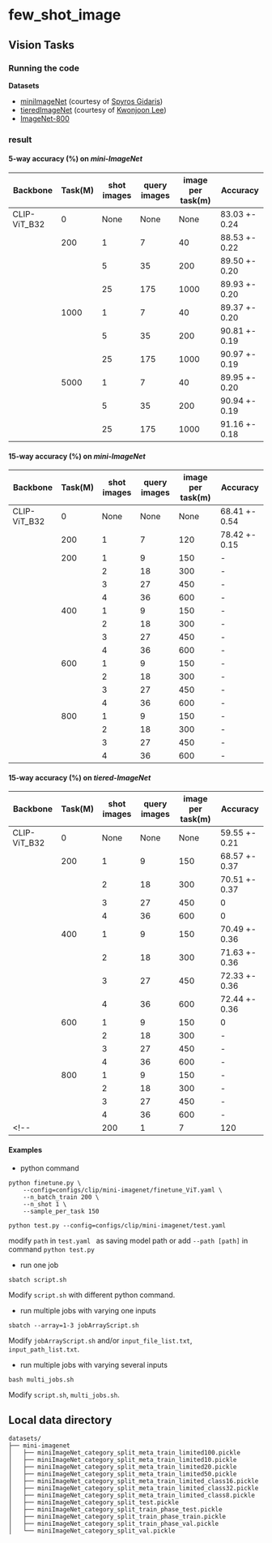 # few_shot_image

## Vision Tasks

### Running the code

**Datasets**
- [miniImageNet](https://drive.google.com/file/d/1fJAK5WZTjerW7EWHHQAR9pRJVNg1T1Y7/view?usp=sharing) (courtesy of [Spyros Gidaris](https://github.com/gidariss/FewShotWithoutForgetting))
- [tieredImageNet](https://drive.google.com/open?id=1nVGCTd9ttULRXFezh4xILQ9lUkg0WZCG) (courtesy of [Kwonjoon Lee](https://github.com/kjunelee/MetaOptNet))
- [ImageNet-800](http://image-net.org/challenges/LSVRC/2012/)

### result
#### 5-way accuracy (%) on *mini-ImageNet*
| Backbone  | Task(M) |shot images|query images|image per task(m)|Accuracy|
|------------|--------|-----------|------------|-----------------|-|
|CLIP-ViT_B32| 0      | None      | None       |None             |83.03 +- 0.24|
|            | 200    |1          | 7          |40               |88.53 +- 0.22|
|            |        |5          | 35         |200              |89.50 +- 0.20|
|            |        |25         | 175        |1000             |89.93 +- 0.20|
|            | 1000   |1          | 7          |40               |89.37 +- 0.20|
|            |        |5          | 35         |200              |90.81 +- 0.19|
|            |        |25         | 175        |1000             |90.97 +- 0.19|
|            | 5000   |1          | 7          |40               |89.95 +- 0.20|
|            |        |5          | 35         |200              |90.94 +- 0.19|
|            |        |25         | 175        |1000             |91.16 +- 0.18|

#### 15-way accuracy (%) on *mini-ImageNet*
| Backbone  | Task(M) |shot images|query images|image per task(m)|Accuracy|
|------------|--------|-----------|------------|-----------------|-|
|CLIP-ViT_B32| 0      | None      | None       |None             |68.41 +- 0.54|
|            | 200    |1          | 7          |120              |78.42 +- 0.15|
|            | 200    |1          | 9          |150              |-|
|            |        |2          | 18         |300              |-|
|            |        |3          | 27         |450              |-|
|            |        |4          | 36         |600              |-|
|            | 400    |1          | 9          |150              |-|
|            |        |2          | 18         |300              |-|
|            |        |3          | 27         |450              |-|
|            |        |4          | 36         |600              |-|
|            | 600    |1          | 9          |150              |-|
|            |        |2          | 18         |300              |-|
|            |        |3          | 27         |450              |-|
|            |        |4          | 36         |600              |-|
|            | 800    |1          | 9          |150              |-|
|            |        |2          | 18         |300              |-|
|            |        |3          | 27         |450              |-|
|            |        |4          | 36         |600              |-|


#### 15-way accuracy (%) on *tiered-ImageNet*
| Backbone   | Task(M) |shot images|query images|image per task(m)|Accuracy|
|------------|--------|-----------|------------|-----------------|-|
|CLIP-ViT_B32| 0      | None      | None       |None             |59.55 +- 0.21|
|            | 200    |1          | 9          |150              |68.57 +- 0.37|
|            |        |2          | 18         |300              |70.51 +- 0.37|
|            |        |3          | 27         |450              |0|
|            |        |4          | 36         |600              |0|
|            | 400    |1          | 9          |150              |70.49 +- 0.36|
|            |        |2          | 18         |300              |71.63 +- 0.36|
|            |        |3          | 27         |450              |72.33 +- 0.36|
|            |        |4          | 36         |600              |72.44 +- 0.36|
|            | 600    |1          | 9          |150              |0|
|            |        |2          | 18         |300              |-|
|            |        |3          | 27         |450              |-|
|            |        |4          | 36         |600              |-|
|            | 800    |1          | 9          |150              |-|
|            |        |2          | 18         |300              |-|
|            |        |3          | 27         |450              |-|
|            |        |4          | 36         |600              |-|
<!-- |            | 200    |1          | 7          |120              |69.25 +- 0.18| -->


#### Examples
* python command
```
python finetune.py \
    --config=configs/clip/mini-imagenet/finetune_ViT.yaml \
    --n_batch_train 200 \
    --n_shot 1 \
    --sample_per_task 150
    
python test.py --config=configs/clip/mini-imagenet/test.yaml 
```
modify `path` in `test.yaml ` as saving model path or add `--path [path]` in command `python test.py`

* run one job
```
sbatch script.sh
```
Modify `script.sh` with different python command.

* run multiple jobs with varying one inputs
```
sbatch --array=1-3 jobArrayScript.sh
```
Modify `jobArrayScript.sh` and/or `input_file_list.txt`, `input_path_list.txt`.

* run multiple jobs with varying several inputs
```
bash multi_jobs.sh
```
Modify `script.sh`, `multi_jobs.sh`.
## Local data directory
```
datasets/
├── mini-imagenet
│   ├── miniImageNet_category_split_meta_train_limited100.pickle
│   ├── miniImageNet_category_split_meta_train_limited10.pickle
│   ├── miniImageNet_category_split_meta_train_limited20.pickle
│   ├── miniImageNet_category_split_meta_train_limited50.pickle
│   ├── miniImageNet_category_split_meta_train_limited_class16.pickle
│   ├── miniImageNet_category_split_meta_train_limited_class32.pickle
│   ├── miniImageNet_category_split_meta_train_limited_class8.pickle
│   ├── miniImageNet_category_split_test.pickle
│   ├── miniImageNet_category_split_train_phase_test.pickle
│   ├── miniImageNet_category_split_train_phase_train.pickle
│   ├── miniImageNet_category_split_train_phase_val.pickle
│   └── miniImageNet_category_split_val.pickle
```
